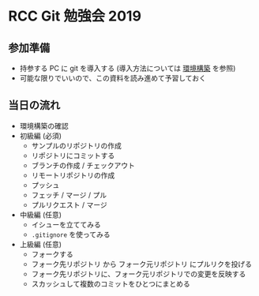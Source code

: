 # RCC Git 勉強会 2019

## 参加準備

- 持参する PC に git を導入する (導入方法については [環境構築](env.md) を参照)
- 可能な限りでいいので、この資料を読み進めて予習しておく

## 当日の流れ

* 環境構築の確認
* 初級編 (必須)
  * サンプルのリポジトリの作成
  * リポジトリにコミットする
  * ブランチの作成 / チェックアウト
  * リモートリポジトリの作成
  * プッシュ
  * フェッチ / マージ / プル
  * プルリクエスト / マージ
* 中級編 (任意)
  * イシューを立ててみる
  * `.gitignore` を使ってみる
* 上級編 (任意)
  * フォークする
  * フォーク先リポジトリ から フォーク元リポジトリ にプルリクを投げる
  * フォーク先リポジトリに、フォーク元リポジトリでの変更を反映する
  * スカッシュして複数のコミットをひとつにまとめる
